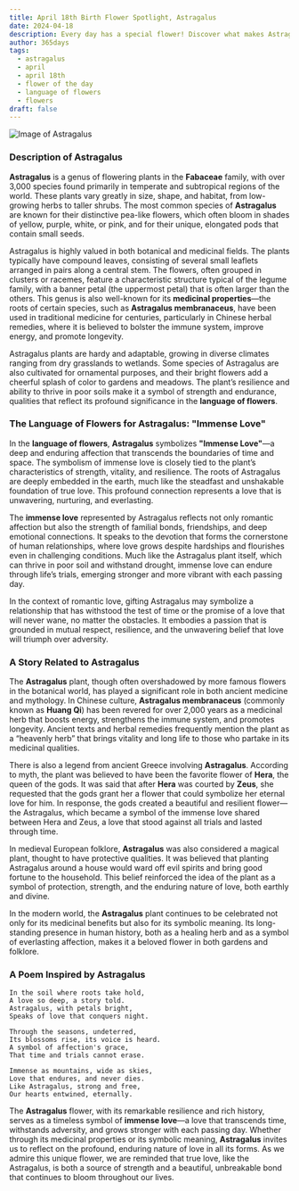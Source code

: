 ```yaml
---
title: April 18th Birth Flower Spotlight, Astragalus
date: 2024-04-18
description: Every day has a special flower! Discover what makes Astragalus unique as today’s birth flower and its symbolic meaning.
author: 365days
tags:
  - astragalus
  - april
  - april 18th
  - flower of the day
  - language of flowers
  - flowers
draft: false
---
```


![Image of Astragalus](https://cdn.pixabay.com/photo/2020/05/31/17/13/astragalus-5243367_1280.jpg#center)


### Description of Astragalus

**Astragalus** is a genus of flowering plants in the **Fabaceae** family, with over 3,000 species found primarily in temperate and subtropical regions of the world. These plants vary greatly in size, shape, and habitat, from low-growing herbs to taller shrubs. The most common species of **Astragalus** are known for their distinctive pea-like flowers, which often bloom in shades of yellow, purple, white, or pink, and for their unique, elongated pods that contain small seeds.

Astragalus is highly valued in both botanical and medicinal fields. The plants typically have compound leaves, consisting of several small leaflets arranged in pairs along a central stem. The flowers, often grouped in clusters or racemes, feature a characteristic structure typical of the legume family, with a banner petal (the uppermost petal) that is often larger than the others. This genus is also well-known for its **medicinal properties**—the roots of certain species, such as **Astragalus membranaceus**, have been used in traditional medicine for centuries, particularly in Chinese herbal remedies, where it is believed to bolster the immune system, improve energy, and promote longevity.

Astragalus plants are hardy and adaptable, growing in diverse climates ranging from dry grasslands to wetlands. Some species of Astragalus are also cultivated for ornamental purposes, and their bright flowers add a cheerful splash of color to gardens and meadows. The plant’s resilience and ability to thrive in poor soils make it a symbol of strength and endurance, qualities that reflect its profound significance in the **language of flowers**.

### The Language of Flowers for Astragalus: "Immense Love"

In the **language of flowers**, **Astragalus** symbolizes **"Immense Love"**—a deep and enduring affection that transcends the boundaries of time and space. The symbolism of immense love is closely tied to the plant’s characteristics of strength, vitality, and resilience. The roots of Astragalus are deeply embedded in the earth, much like the steadfast and unshakable foundation of true love. This profound connection represents a love that is unwavering, nurturing, and everlasting.

The **immense love** represented by Astragalus reflects not only romantic affection but also the strength of familial bonds, friendships, and deep emotional connections. It speaks to the devotion that forms the cornerstone of human relationships, where love grows despite hardships and flourishes even in challenging conditions. Much like the Astragalus plant itself, which can thrive in poor soil and withstand drought, immense love can endure through life’s trials, emerging stronger and more vibrant with each passing day.

In the context of romantic love, gifting Astragalus may symbolize a relationship that has withstood the test of time or the promise of a love that will never wane, no matter the obstacles. It embodies a passion that is grounded in mutual respect, resilience, and the unwavering belief that love will triumph over adversity.

### A Story Related to Astragalus

The **Astragalus** plant, though often overshadowed by more famous flowers in the botanical world, has played a significant role in both ancient medicine and mythology. In Chinese culture, **Astragalus membranaceus** (commonly known as **Huang Qi**) has been revered for over 2,000 years as a medicinal herb that boosts energy, strengthens the immune system, and promotes longevity. Ancient texts and herbal remedies frequently mention the plant as a “heavenly herb” that brings vitality and long life to those who partake in its medicinal qualities.

There is also a legend from ancient Greece involving **Astragalus**. According to myth, the plant was believed to have been the favorite flower of **Hera**, the queen of the gods. It was said that after **Hera** was courted by **Zeus**, she requested that the gods grant her a flower that could symbolize her eternal love for him. In response, the gods created a beautiful and resilient flower—the Astragalus, which became a symbol of the immense love shared between Hera and Zeus, a love that stood against all trials and lasted through time.

In medieval European folklore, **Astragalus** was also considered a magical plant, thought to have protective qualities. It was believed that planting Astragalus around a house would ward off evil spirits and bring good fortune to the household. This belief reinforced the idea of the plant as a symbol of protection, strength, and the enduring nature of love, both earthly and divine.

In the modern world, the **Astragalus** plant continues to be celebrated not only for its medicinal benefits but also for its symbolic meaning. Its long-standing presence in human history, both as a healing herb and as a symbol of everlasting affection, makes it a beloved flower in both gardens and folklore.

### A Poem Inspired by Astragalus

```
In the soil where roots take hold,  
A love so deep, a story told.  
Astragalus, with petals bright,  
Speaks of love that conquers night.  

Through the seasons, undeterred,  
Its blossoms rise, its voice is heard.  
A symbol of affection's grace,  
That time and trials cannot erase.  

Immense as mountains, wide as skies,  
Love that endures, and never dies.  
Like Astragalus, strong and free,  
Our hearts entwined, eternally.  
```

The **Astragalus** flower, with its remarkable resilience and rich history, serves as a timeless symbol of **immense love**—a love that transcends time, withstands adversity, and grows stronger with each passing day. Whether through its medicinal properties or its symbolic meaning, **Astragalus** invites us to reflect on the profound, enduring nature of love in all its forms. As we admire this unique flower, we are reminded that true love, like the Astragalus, is both a source of strength and a beautiful, unbreakable bond that continues to bloom throughout our lives.


